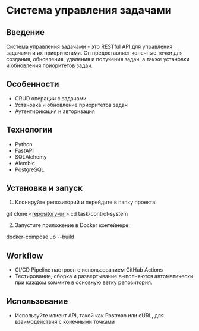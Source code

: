 # Система управления задачами

## Введение

Система управления задачами - это RESTful API для управления задачами и их приоритетами. Он предоставляет конечные точки для создания, обновления, удаления и получения задач, а также установки и обновления приоритетов задач.

## Особенности

- CRUD операции с задачами
- Установка и обновление приоритетов задач
- Аутентификация и авторизация

## Технологии

- Python
- FastAPI
- SQLAlchemy
- Alembic
- PostgreSQL

## Установка и запуск

1. Клонируйте репозиторий и перейдите в папку проекта:

git clone <[repository-url](https://github.com/PaulAleksandrov93/task_control_system)>
cd task-control-system

2. Запустите приложение в Docker контейнере:

docker-compose up --build

## Workflow

- CI/CD Pipeline настроен с использованием GitHub Actions
- Тестирование, сборка и развертывание выполняются автоматически при каждом коммите в основную ветку репозитория.

## Использование

- Используйте клиент API, такой как Postman или cURL, для взаимодействия с конечными точками





